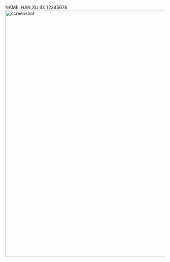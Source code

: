 NAME: HAN,XU
ID: 12345678
<img width="774" alt="screenshot" src="https://user-images.githubusercontent.com/94734279/154631602-01268c69-edea-402b-bf65-391e0b5af08e.png">
